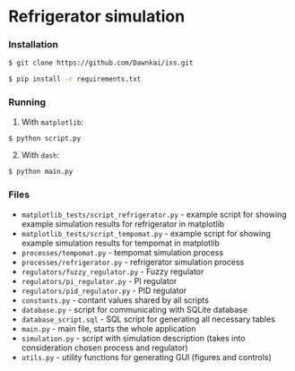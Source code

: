 # Refrigerator simulation

### Installation
```bash
$ git clone https://github.com/Dawnkai/iss.git
```

```bash
$ pip install -r requirements.txt
```

### Running

1. With `matplotlib`:
```bash
$ python script.py
```

2. With `dash`:
```bash
$ python main.py
```

### Files

* `matplotlib_tests/script_refrigerator.py` - example script for showing example simulation results for refrigerator in matplotlib
* `matplotlib_tests/script_tempomat.py` - example script for showing example simulation results for tempomat in matplotlib
* `processes/tempomat.py` - tempomat simulation process
* `processes/refrigerator.py` - refrigerator simulation process
* `regulators/fuzzy_regulator.py` - Fuzzy regulator
* `regulators/pi_regulator.py` - PI regulator
* `regulators/pid_regulator.py` - PID regulator
* `constants.py` - contant values shared by all scripts
* `database.py` - script for communicating with SQLite database
* `database_script.sql` - SQL script for generating all necessary tables
* `main.py` - main file, starts the whole application
* `simulation.py` - script with simulation description (takes into consideration chosen process and regulator)
* `utils.py` - utility functions for generating GUI (figures and controls)
